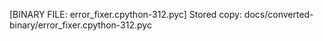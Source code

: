 [BINARY FILE: error_fixer.cpython-312.pyc]
Stored copy: docs/converted-binary/error_fixer.cpython-312.pyc
